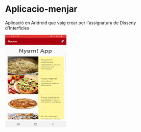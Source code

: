 # Aplicacio-menjar
Aplicació en Android que vaig crear per l'assignatura de Disseny d'Interfícies


<img src="Captura1.jpg" width="200" height="300">
